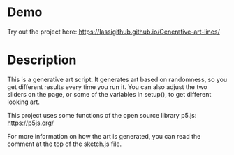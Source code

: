 # Demo

Try out the project here: https://lassigithub.github.io/Generative-art-lines/

# Description

This is a generative art script. It generates art based on randomness, so you get different results every time you run it. You can also adjust the two sliders on the page, or some of the variables in setup(), to get different looking art.

This project uses some functions of the open source library p5.js: https://p5js.org/

For more information on how the art is generated, you can read the comment at the top of the sketch.js file.